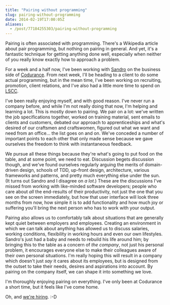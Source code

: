 ```yaml
---
title: "Pairing without programming"
slug: pairing-without-programming
date: 2014-02-19T17:00:05Z
aliases:
  - /post/77184255303/pairing-without-programming
---
```


Pairing is often associated with programming. There's a Wikipedia article about pair programming, but nothing on pairing in general. And yet, it's a fantastic technique for getting anything done well, especially when neither of you really know exactly how to approach a problem.

For a week and a half now, I've been working with [Sandro][@sandromancuso] on the business side of [Codurance][]. From next week, I'll be heading to a client to do some actual programming, but in the mean time, I've been working on recruiting, promotion, client relations, and I've also had a little more time to spend on [LSCC][].

<!--more-->

I've been really enjoying myself, and with good reason. I've never run a company before, and while I'm not really doing that now, I'm helping and learning a lot. This is mostly down to pairing. We pair on a lot: we've written the job specifications together, worked on training material, sent emails to clients and customers, debated our approach to apprenticeships and what's desired of our craftsmen and craftswomen, figured out what we want and need from an office… the list goes on and on. We've conceded a number of important points to each other that only made sense because we gave ourselves the freedom to think with instantaneous feedback.

We pursue all these things because they're what's going to put food on the table, and at some point, we need to eat. Discussion begets discussion though, and we've found ourselves regularly arguing the merits of domain-driven design, schools of TDD, up-front design, architecture, various frameworks and patterns, and pretty much everything else under the sun. (It turns out Sandro and I disagree on *a lot*.) These are the discussions I've missed from working with like-minded software developers; people who care about *all* the end-results of their productivity, not just the one that you see on the screen immediately, but how that user interface will look three months from now, how simple it is to add functionality and how much joy or suffering you'll bring the next person who has to work with your output.

Pairing also allows us to comfortably talk about situations that are generally kept quiet between employers and employees. Creating an environment in which we can talk about anything has allowed us to discuss salaries, working conditions, flexibility in working hours and even our own lifestyles. Sandro's just had a baby and needs to rebuild his life around him; by bringing this to the table as a concern of *the company*, not just his personal problem, it encourages everyone else to make their colleagues aware of their own personal situations. I'm really hoping this will result in a company which doesn't just *say* it cares about its employees, but is designed from the outset to take their needs, desires and aspirations into account. By pairing on the company itself, we can shape it into something we love.

I'm thoroughly enjoying pairing on everything. I've only been at Codurance a short time, but it feels like I've come home.

Oh, and [we're hiring][Codurance Careers]. :-D

[@sandromancuso]: https://twitter.com/sandromancuso
[Codurance]: http://codurance.com/
[Codurance Careers]: https://codurance.com/careers/
[LSCC]: http://londonswcraft.com/
